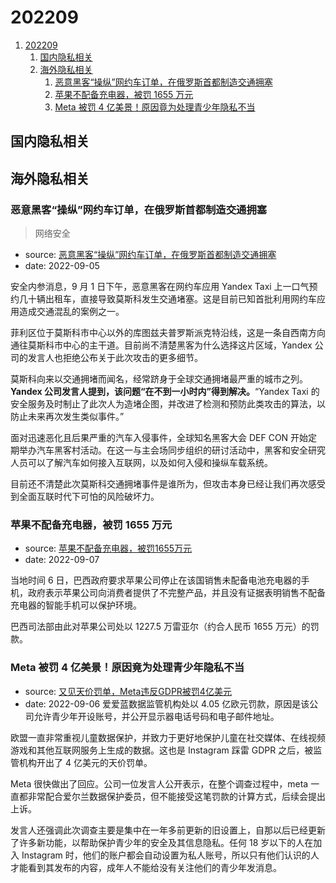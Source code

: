 # 202209

1. [202209](#202209)
    1. [国内隐私相关](#国内隐私相关)
    2. [海外隐私相关](#海外隐私相关)
        1. [恶意黑客“操纵”网约车订单，在俄罗斯首都制造交通拥塞](#恶意黑客操纵网约车订单在俄罗斯首都制造交通拥塞)
        2. [苹果不配备充电器，被罚 1655 万元](#苹果不配备充电器被罚-1655-万元)
        3. [Meta 被罚 4 亿美景！原因竟为处理青少年隐私不当](#meta-被罚-4-亿美景原因竟为处理青少年隐私不当)

## 国内隐私相关

## 海外隐私相关

### 恶意黑客“操纵”网约车订单，在俄罗斯首都制造交通拥塞

> 网络安全

- source: [恶意黑客“操纵”网约车订单，在俄罗斯首都制造交通拥塞](https://www.secrss.com/articles/46590)
- date: 2022-09-05

安全内参消息，9 月 1 日下午，恶意黑客在网约车应用 Yandex Taxi 上一口气预约几十辆出租车，直接导致莫斯科发生交通堵塞。这是目前已知首批利用网约车应用造成交通混乱的案例之一。

菲利区位于莫斯科市中心以外的库图兹夫普罗斯派克特沿线，这是一条自西南方向通往莫斯科市中心的主干道。目前尚不清楚黑客为什么选择这片区域，Yandex 公司的发言人也拒绝公布关于此次攻击的更多细节。

莫斯科向来以交通拥堵而闻名，经常跻身于全球交通拥堵最严重的城市之列。**Yandex 公司发言人提到，该问题“在不到一小时内”得到解决。**“Yandex Taxi 的安全服务及时制止了此次人为造堵企图，并改进了检测和预防此类攻击的算法，以防止未来再次发生类似事件。”

面对迅速恶化且后果严重的汽车入侵事件，全球知名黑客大会 DEF CON 开始定期举办汽车黑客村活动。在这一与主会场同步组织的研讨活动中，黑客和安全研究人员可以了解汽车如何接入互联网，以及如何入侵和操纵车载系统。

目前还不清楚此次莫斯科交通拥堵事件是谁所为，但攻击本身已经让我们再次感受到全面互联时代下可怕的风险破坏力。

### 苹果不配备充电器，被罚 1655 万元

- source: [苹果不配备充电器，被罚1655万元](https://finance.sina.com.cn/tech/it/2022-09-07/doc-imqmmtha6381466.shtml)
- date: 2022-09-07

当地时间 6 日，巴西政府要求苹果公司停止在该国销售未配备电池充电器的手机，政府表示苹果公司向消费者提供了不完整产品，并且没有证据表明销售不配备充电器的智能手机可以保护环境。

巴西司法部由此对苹果公司处以 1227.5 万雷亚尔（约合人民币 1655 万元）的罚款。

### Meta 被罚 4 亿美景！原因竟为处理青少年隐私不当

- source: [又见天价罚单，Meta违反GDPR被罚4亿美元](https://www.freebuf.com/articles/neopoints/343874.html)
- date: 2022-09-06
爱爱蓝数据监管机构处以 4.05 亿欧元罚款，原因是该公司允许青少年开设账号，并公开显示器电话号码和电子邮件地址。

欧盟一直非常重视儿童数据保护，并致力于更好地保护儿童在社交媒体、在线视频游戏和其他互联网服务上生成的数据。这也是 Instagram 踩雷 GDPR 之后，被监管机构开出了 4 亿美元的天价罚单。

Meta 很快做出了回应。公司一位发言人公开表示，在整个调查过程中，meta 一直都非常配合爱尔兰数据保护委员，但不能接受这笔罚款的计算方式，后续会提出上诉。

发言人还强调此次调查主要是集中在一年多前更新的旧设置上，自那以后已经更新了许多新功能，以帮助保护青少年的安全及其信息隐私。任何 18 岁以下的人在加入 Instagram 时，他们的账户都会自动设置为私人账号，所以只有他们认识的人才能看到其发布的内容，成年人不能给没有关注他们的青少年发消息。
